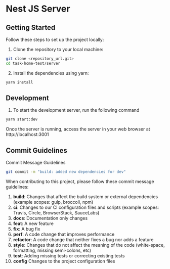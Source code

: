 # Nest JS Server

## Getting Started

Follow these steps to set up the project locally:

1. Clone the repository to your local machine:

```bash
git clone <repository_url.git>
cd task-home-test/server
```

2. Install the dependencies using yarn:

```bash
yarn install
```

## Development

1. To start the development server, run the following command

```bash
yarn start:dev
```

Once the server is running, access the server in your web browser at http://localhost:3001

## Commit Guidelines

Commit Message Guidelines

```bash
git commit -m "build: added new dependencies for dev"
```

When contributing to this project, please follow these commit message guidelines:

1. **build**: Changes that affect the build system or external dependencies (example scopes: gulp, broccoli, npm)
2. **ci**: Changes to our CI configuration files and scripts (example scopes: Travis, Circle, BrowserStack, SauceLabs)
3. **docs**: Documentation only changes
4. **feat**: A new feature
5. **fix**: A bug fix
6. **perf**: A code change that improves performance
7. **refactor**: A code change that neither fixes a bug nor adds a feature
8. **style**: Changes that do not affect the meaning of the code (white-space, formatting, missing semi-colons, etc)
9. **test**: Adding missing tests or correcting existing tests
10. **config** Changes to the project configuration files
